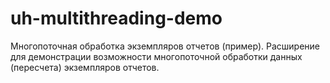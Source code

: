 # uh-multithreading-demo
Многопоточная обработка экземпляров отчетов (пример).
Расширение для демонстрации возможности многопоточной обработки данных (пересчета) экземпляров отчетов.